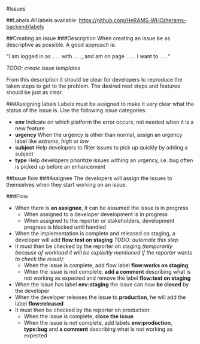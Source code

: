 #Issues

##Labels
All labels available: https://github.com/HeRAMS-WHO/herams-backend/labels

##Creating an issue
###Description
When creating an issue be as descriptive as possible. A good approach is:

"I am logged in as `...` with `...`, and am on page `...`. I want to `...`"

_TODO: create issue templates_

From this description it should be clear for developers to reproduce the taken steps to get to the problem.
The desired next steps and features should be just as clear.

###Assigning labels
Labels must be assigned to make it very clear what the status of the issue is. Use the following issue categories:
* **env** Indicate on which platform the error occurs, not needed when it is a new feature  
* **urgency** When the urgency is other than normal, assign an urgency label like _extreme_, _high_ or _low_
* **subject** Help developers to filter issues to pick up quickly by adding a subject
* **type** Help developers prioritize issues withing an urgency, i.e. bug often is picked up before an enhancement

##Issue flow
###Assignee
The developers will assign the issues to themselves when they start working on an issue.

###Flow
* When there is **an assignee**, it can be assumed the issue is in progress
    * When assigned to a developer development is in progress
    * When assigned to the reporter or stakeholders, development progress is blocked until handled
* When the implementation is complete and released on staging, a developer will add **flow:test on staging**
_TODO: automate this step_
* It must then be checked by the reporter on staging _(temporarily because of workload it will be explicitly mentioned if the reporter wants to check the result)_:
    * When the issue is complete, add flow label **flow:works on staging**
    * When the issue is not complete, **add a comment** describing what is not working as expected and remove the label **flow:test on staging**
* When the issue has label **env:staging** the issue can now **be closed** by the developer
* When the developer releases the issue to **production**, he will add the label **flow:released**
* It must then be checked by the reporter on production:
    * When the issue is complete, **close the issue**
    * When the issue is not complete, add labels **env:production**, **type:bug** and **a comment** describing what is not working as expected  

